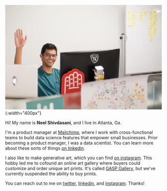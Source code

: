 ![sup fam](wave.gif){:width="400px"}

Hi! My name is **Neel Shivdasani**, and I live in Atlanta, Ga.

I'm a product manager at [Mailchimp](http://mailchimp.com), where I work with cross-functional teams to build data science features that empower small businesses. Prior becoming a product manager, I was a data scientist. You can learn more about these sorts of things [on linkedin](http://linkedin.dataneel.com).

I also like to make generative art, which you can find [on instagram](http://instagram.com/neel_generates). This hobby led me to cofound an online art gallery where buyers could customize and order unique art prints. It's called [GASP Gallery](http://www.gasp.gallery), but we've currently suspended the ability to buy prints.

You can reach out to me on [twitter](http://twitter.dataneel.com), [linkedin](http://linkedin.dataneel.com), and [instagram](http://instagram.dataneel.com). Thanks!
